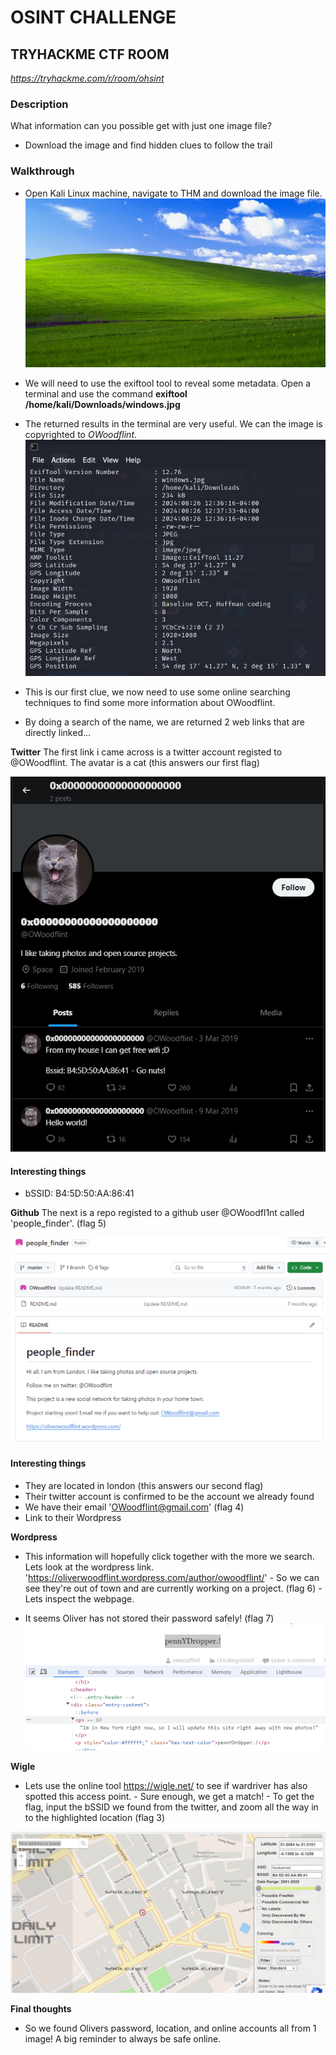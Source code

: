 # OSINT CHALLENGE
## TRYHACKME CTF ROOM
*https://tryhackme.com/r/room/ohsint*

### Description
What information can you possible get with just one image file?
- Download the image and find hidden clues to follow the trail

### Walkthrough
- Open Kali Linux machine, navigate to THM and download the image file.
![image to reveal](windows.png)

- We will need to use the exiftool tool to reveal some metadata. Open a terminal and use the command **exiftool /home/kali/Downloads/windows.jpg**

- The returned results in the terminal are very useful. We can the image is copyrighted to *OWoodflint*.
![metadata](metadata.png)

- This is our first clue, we now need to use some online searching techniques to find some more information about OWoodflint. 

- By doing a search of the name, we are returned 2 web links that are directly linked...

**Twitter**
The first link i came across is a twitter account registed to @OWoodflint. The avatar is a cat (this answers our first flag)

![Twitter account](twitter.png)
  #### Interesting things
  - bSSID: B4:5D:50:AA:86:41


**Github**
The next is a repo registed to a github user @OWoodfl1nt called 'people_finder'. (flag 5)

![github](github.png)

  #### Interesting things
 - They are located in london (this answers our second flag)
 - Their twitter account is confirmed to be the account we already found
 -  We have their email 'OWoodflint@gmail.com' (flag 4)
 - Link to their Wordpress 

**Wordpress**
- This information will hopefully click together with the more we search. Lets look at the wordpress link. 'https://oliverwoodflint.wordpress.com/author/owoodflint/'
      - So we can see they're out of town and are currently working on a project. (flag 6)
      - Lets inspect the webpage.

- It seems Oliver has not stored their password safely! (flag 7)
![inspect](inspect.png)

**Wigle**
- Lets use the online tool https://wigle.net/ to see if wardriver has also spotted this access point. 
      - Sure enough, we get a match!
      - To get the flag, input the bSSID we found from the twitter, and zoom all the way in to the highlighted location (flag 3)

![alt text](ssid.png)

**Final thoughts**
- So we found Olivers password, location, and online accounts all from 1 image! A big reminder to always be safe online. 
